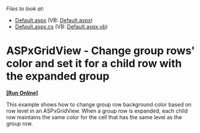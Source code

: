 <!-- default file list -->
*Files to look at*:

* [Default.aspx](./CS/WebSite/Default.aspx) (VB: [Default.aspx](./VB/WebSite/Default.aspx))
* [Default.aspx.cs](./CS/WebSite/Default.aspx.cs) (VB: [Default.aspx.vb](./VB/WebSite/Default.aspx.vb))
<!-- default file list end -->
# ASPxGridView - Change group rows' color and set it for a child row with the expanded group
<!-- run online -->
**[[Run Online]](https://codecentral.devexpress.com/e20035/)**
<!-- run online end -->


<p>This example shows how to change group row background color based on row level in an ASPxGridView. When a group row is expanded, each child row maintains the same color for the cell that has the same level as the group row. </p>

<br/>


